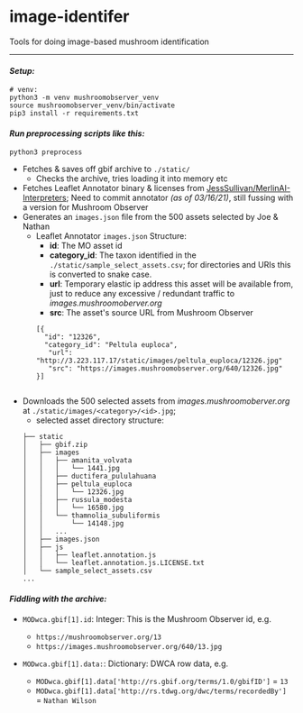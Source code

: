 # image-identifer
Tools for doing image-based mushroom identification


- - -


#### *Setup:*
```
# venv:
python3 -m venv mushroomobserver_venv
source mushroomobserver_venv/bin/activate
pip3 install -r requirements.txt
```


#### *Run preprocessing scripts like this:*

```
python3 preprocess
```

- Fetches & saves off gbif archive to `./static/`
  - Checks the archive, tries loading it into memory etc
- Fetches Leaflet Annotator binary & licenses from [JessSullivan/MerlinAI-Interpreters](https://github.com/Jesssullivan/MerlinAI-Interpreters);  Need to commit annotator *(as of 03/16/21)*, still fussing with a version for Mushroom Observer  
- Generates an `images.json` file from the 500 assets selected by Joe & Nathan
  - Leaflet Annotator `images.json` Structure:
    - **id**: The MO asset id
    - **category_id**: The taxon identified in the `./static/sample_select_assets.csv`; for directories and URIs this is converted to snake case.
    - **url**: Temporary elastic ip address this asset will be available from, just to reduce any excessive / redundant traffic to *images.mushroomoberver.org*
    - **src**: The asset's source URL from Mushroom Observer
    ```
    [{
      "id": "12326",
      "category_id": "Peltula euploca",
       "url": "http://3.223.117.17/static/images/peltula_euploca/12326.jpg"
       "src": "https://images.mushroomobserver.org/640/12326.jpg"
    }]
  ```
- Downloads the 500 selected assets from *images.mushroomoberver.org* at `./static/images/<category>/<id>.jpg`;
  - selected asset directory structure:
  ```
  ├── static
  │   ├── gbif.zip
  │   ├── images
  │   │   ├── amanita_volvata
  │   │   │   └── 1441.jpg
  │   │   ├── ductifera_pululahuana
  │   │   ├── peltula_euploca
  │   │   │   └── 12326.jpg
  │   │   ├── russula_modesta
  │   │   │   └── 16580.jpg
  │   │   └── thamnolia_subuliformis
  │   │       └── 14148.jpg
  │   │   ...
  │   ├── images.json
  │   ├── js
  │   │   ├── leaflet.annotation.js
  │   │   └── leaflet.annotation.js.LICENSE.txt
  │   └── sample_select_assets.csv
  ...
  ```



#### *Fiddling with the archive:*
- `MODwca.gbif[1].id`: Integer:  This is the Mushroom Observer id, e.g.
  - `https://mushroomobserver.org/13`
  - `https://images.mushroomobserver.org/640/13.jpg`

- `MODwca.gbif[1].data:`: Dictionary: DWCA row data, e.g.
  - `MODwca.gbif[1].data['http://rs.gbif.org/terms/1.0/gbifID']` = `13`
  - `MODwca.gbif[1].data['http://rs.tdwg.org/dwc/terms/recordedBy']` = `Nathan Wilson`
